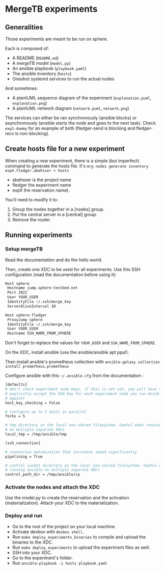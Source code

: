 # MergeTB experiments

## Generalities

Those experiments are meant to be run on sphere.

Each is composed of:

- A README (`README.md`)
- A mergeTB model (`model.py`)
- An ansible playbook (`playbook.yaml`)
- The ansible inventory (`hosts`)
- Oneshot systemd services to run the actual nodes

And sometimes:

- A plantUML sequence diagram of the experiment (`explanation.puml`, `explanation.png`)
- A plantUML network diagram (`network.puml`, `network.png`)

The services can either be ran synchronously (ansible blocks) or asynchronously
(ansible starts the node and goes to the next task).
Check `exp1-dummy` for an example of both
(fledger-send is blocking and fledger-recv is non-blocking).

## Create hosts file for a new experiment

When creating a new experiment, there is a simple (but imperfect) command to generate the hosts file.
It's `mrg nodes generate inventory expX.fledger.abehsser > hosts`

- abehsser is the project name
- fledger the experiment name
- expX the reservation name).

You'll need to modify it to:

1. Group the nodes together in a \[nodes\] group.
2. Put the central server  in a \[central\] group.
3. Remove the router.

## Running experiments

### Setup mergeTB

Read the documentation and do the hello world.

Then, create one XDC to be used for all experiments.
Use this SSH configuration (read the documentation before using it):

```bash
Host sphere
 Hostname jump.sphere-testbed.net
 Port 2022
 User YOUR_USER
 IdentityFile ~/.ssh/merge_key
 ServerAliveInterval 30

Host sphere-fledger
 ProxyJump sphere
 IdentityFile ~/.ssh/merge_key
 User YOUR_USER
 Hostname SSH_NAME_FROM_SPHERE
```

Don't forget to replace the values for `YOUR_USER` and `SSH_NAME_FROM_SPHERE`.

On the XDC, install ansible (use the ansible/ansible apt ppa!).

Then install ansible's prometheus collection with
`ansible-galaxy collection install prometheus.prometheus`

Configure ansible with this `~/.ansible.cfg` from the documentation :

```bash
[defaults]
# don't check experiment node keys, if this is not set, you will have to
# explicitly accept the SSH key for each experiment node you run Ansible
# against
host_key_checking = False

# configure up to 5 hosts in parallel
forks = 5

# tmp directory on the local non-shared filesystem. Useful when running ansible
# on multiple separate XDCs
local_tmp = /tmp/ansible/tmp

[ssh_connection]

# connection optimization that increases speed significantly
pipelining = True

# control socket directory on the local non-shared filesystem. Useful when
# running ansible on multiple separate XDCs
control_path_dir = /tmp/ansible/cp
```

### Activate the nodes and attach the XDC

Use the model.py to create the reservation and the activation (materialization).
Attach your XDC to the materialization.

### Deploy and run

- Go to the root of the project on your local machine.
- Activate devbox with `devbox shell`.
- Run `make deploy_experiments_binaries` to
compile and upload the binaries to the XDC.
- Run `make deploy_experiments` to upload the experiment files as well.
- SSH into your XDC.
- Go to the experiment's folder.
- Run `ansible-playbook -i hosts playbook.yaml`
